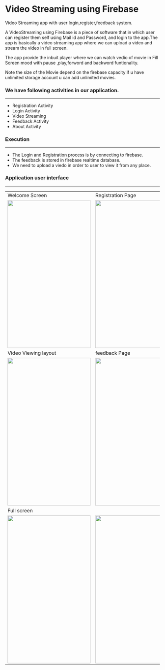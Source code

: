 # Video Streaming using Firebase

Video Streaming app with user login,register,feedback system.


A  VideoStreaming using Firebase is a piece of software that in which user can register them self using Mail id and Password,
and login to the app.The app is basically a video streaming app where we can upload a video and stream the video in full screen.

The app provide the inbuit player where we can watch vedio of movie in Fill Screen mood with pause ,play,forword and backword funtionality.

Note the size of the Movie depend on the firebase capacity if u have unlimited storage account u can add unlimited movies.


### We have following activities in our application.
****
  - Registration Activity
  - Login Activity
  - Video Streaming
  - Feedback Activity
  - About Activity


### Execution
****
- The Login and Registration process is by connecting to firebase.
- The feedback is stored in firebase realtime database.
- We need to upload a viedo in order to user to view it from any place.

### Application user interface
****
<table>
  <tr>
    <td>Welcome Screen</td>
     <td>Registration Page</td>
     <td>Login Page</td>
  </tr>
  <tr>
    <td><img src="img/welcome.png" width=270 height=480></td>
    <td><img src="img/register.png" width=270 height=480></td>
    <td><img src="img/login.png" width=270 height=480></td>
  </tr>
  <tr>
     <td>Video Viewing layout</td>
     <td>feedback Page</td>
     <td> search Option</td>
  </tr>
  <tr>
    <td><img src="img/menu.png" width=270 height=480></td>
    <td><img src="img/feedback.png" width=270 height=480></td>
    <td><img src="img/search.png" width=270 height=480></td>
  </tr>
  <tr>
    <td>Full screen</td>
    <td></td>
    <td>Upload video</td>
  </tr>
  <tr>
    <td><img src="img/fullscreen%201.png" width=270 height=480></td>
    <td><img src="img/fullscreen%202.png" width=270 height=480></td>
    <td><img src="img/upload.png" width=270 height=480></td>
  </tr>
 </table>
 

